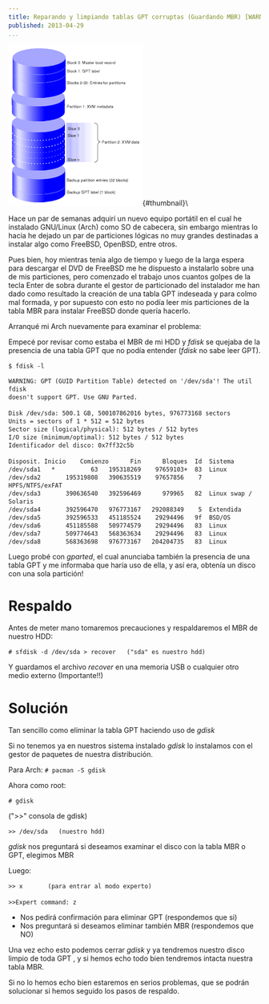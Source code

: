 ```yaml
---
title: Reparando y limpiando tablas GPT corruptas (Guardando MBR) [WARNING GPT (GUID Partition Table) detected on]
published: 2013-04-29
...
```


![](/img/mbr/thumbnail.gif){#thumbnail}\

Hace un par de semanas adquirí un nuevo equipo portátil en el cual he instalado
GNU/Linux (Arch) como SO de cabecera, sin embargo mientras lo hacia he dejado un
par de particiones lógicas no muy grandes destinadas a instalar algo como
FreeBSD, OpenBSD, entre otros.

Pues bien, hoy mientras tenia algo de tiempo y luego de la larga espera para
descargar el DVD de FreeBSD me he dispuesto a instalarlo sobre una de mis
particiones, pero comenzado el trabajo unos cuantos golpes de la tecla Enter de
sobra durante el gestor de particionado del instalador me han dado como
resultado la creación de una tabla GPT indeseada y para colmo mal formada,
y por supuesto con esto no podía leer mis particiones de la tabla MBR para
instalar FreeBSD donde quería hacerlo.

Arranqué mi Arch nuevamente para examinar el problema:

Empecé por revisar como estaba el MBR de mi HDD y *fdisk* se quejaba de la
presencia de una tabla GPT que no podía entender (*fdisk* no sabe leer GPT).

<!--more-->

    $ fdisk -l

```
WARNING: GPT (GUID Partition Table) detected on '/dev/sda'! The util fdisk
doesn't support GPT. Use GNU Parted.

Disk /dev/sda: 500.1 GB, 500107862016 bytes, 976773168 sectors
Units = sectors of 1 * 512 = 512 bytes
Sector size (logical/physical): 512 bytes / 512 bytes
I/O size (minimum/optimal): 512 bytes / 512 bytes
Identificador del disco: 0x7ff32c5b

Disposit. Inicio    Comienzo      Fin      Bloques  Id  Sistema
/dev/sda1   *          63   195318269    97659103+  83  Linux
/dev/sda2       195319808   390635519    97657856    7  HPFS/NTFS/exFAT
/dev/sda3       390636540   392596469      979965   82  Linux swap / Solaris
/dev/sda4       392596470   976773167   292088349    5  Extendida
/dev/sda5       392596533   451185524    29294496   9f  BSD/OS
/dev/sda6       451185588   509774579    29294496   83  Linux
/dev/sda7       509774643   568363634    29294496   83  Linux
/dev/sda8       568363698   976773167   204204735   83  Linux
```

Luego probé con *gparted*, el cual anunciaba también la presencia de una tabla
GPT y me informaba  que haría uso de ella, y así era, obtenía un disco con una
sola partición!


# Respaldo

Antes de meter mano tomaremos precauciones y respaldaremos el MBR de nuestro
HDD:

    # sfdisk -d /dev/sda > recover   ("sda" es nuestro hdd)

Y guardamos el archivo *recover* en una memoria USB o cualquier otro medio
externo (Importante!!)

# Solución

Tan sencillo como eliminar la tabla GPT haciendo uso de *gdisk*

Si no tenemos ya en nuestros sistema instalado *gdisk* lo instalamos con el
gestor de paquetes de nuestra distribución.

Para Arch: `# pacman -S gdisk`

Ahora como root:

    # gdisk

(">>" consola de gdisk)

    >> /dev/sda   (nuestro hdd)

*gdisk* nos preguntará si deseamos examinar el disco con la tabla MBR o GPT,
elegimos MBR

Luego:

    >> x       (para entrar al modo experto)

    >>Expert command: z

* Nos pedirá confirmación para eliminar GPT (respondemos que si)
* Nos preguntará si deseamos eliminar también MBR (respondemos que NO)

Una vez echo esto podemos cerrar *gdisk* y ya tendremos nuestro disco limpio de
toda GPT , y si hemos echo todo bien tendremos intacta nuestra tabla MBR.

Si no lo hemos echo bien estaremos en serios problemas, que se podrán
solucionar si hemos seguido los pasos de respaldo.
